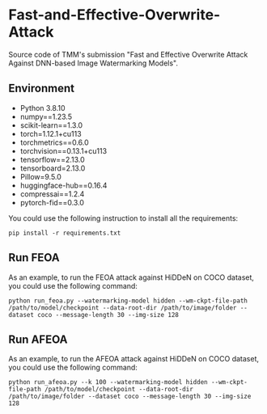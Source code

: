 # Fast-and-Effective-Overwrite-Attack

Source code of TMM's submission "Fast and Effective Overwrite Attack Against DNN-based Image Watermarking Models".

## Environment

- Python 3.8.10
- numpy==1.23.5
- scikit-learn==1.3.0
- torch=1.12.1+cu113
- torchmetrics==0.6.0
- torchvision==0.13.1+cu113
- tensorflow==2.13.0
- tensorboard=2.13.0
- Pillow=9.5.0
- huggingface-hub==0.16.4
- compressai==1.2.4
- pytorch-fid==0.3.0

You could use the following instruction to install all the requirements:

```
pip install -r requirements.txt
```

## Run FEOA

As an example, to run the FEOA attack against HiDDeN on COCO dataset, you could use the following command:

```
python run_feoa.py --watermarking-model hidden --wm-ckpt-file-path /path/to/model/checkpoint --data-root-dir /path/to/image/folder --dataset coco --message-length 30 --img-size 128
```

## Run AFEOA

As an example, to run the AFEOA attack against HiDDeN on COCO dataset, you could use the following command:

```
python run_afeoa.py --k 100 --watermarking-model hidden --wm-ckpt-file-path /path/to/model/checkpoint --data-root-dir /path/to/image/folder --dataset coco --message-length 30 --img-size 128
```


